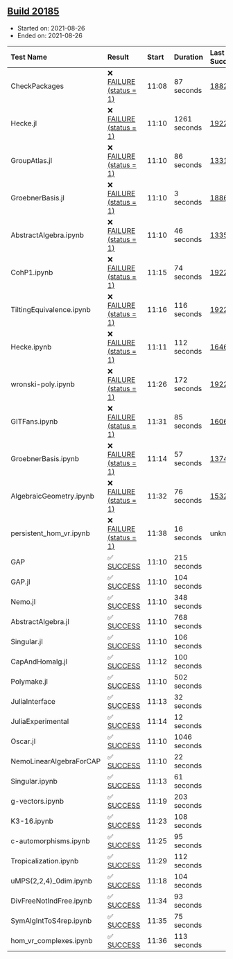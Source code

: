 ## [Build 20185](https://oscarci.mathematik.uni-kl.de/job/oscar/20185/)

* Started on: 2021-08-26
* Ended on: 2021-08-26

| Test Name    | Result | Start | Duration | Last Success | First Failure |
|:-------------|:-------|:------|:---------|:-------------|:--------------|
| CheckPackages | ❌ [FAILURE (status = 1)](https://oscarci.mathematik.uni-kl.de/job/oscar/20185/artifact/logs/build-20185/CheckPackages.log) | 11:08 | 87 seconds | [18822](https://oscarci.mathematik.uni-kl.de/job/oscar/18822/) | [18823](https://oscarci.mathematik.uni-kl.de/job/oscar/18823/) |
| Hecke.jl | ❌ [FAILURE (status = 1)](https://oscarci.mathematik.uni-kl.de/job/oscar/20185/artifact/logs/build-20185/Hecke.jl.log) | 11:10 | 1261 seconds | [19222](https://oscarci.mathematik.uni-kl.de/job/oscar/19222/) | [20152](https://oscarci.mathematik.uni-kl.de/job/oscar/20152/) |
| GroupAtlas.jl | ❌ [FAILURE (status = 1)](https://oscarci.mathematik.uni-kl.de/job/oscar/20185/artifact/logs/build-20185/GroupAtlas.jl.log) | 11:10 | 86 seconds | [13311](https://oscarci.mathematik.uni-kl.de/job/oscar/13311/) | [13312](https://oscarci.mathematik.uni-kl.de/job/oscar/13312/) |
| GroebnerBasis.jl | ❌ [FAILURE (status = 1)](https://oscarci.mathematik.uni-kl.de/job/oscar/20185/artifact/logs/build-20185/GroebnerBasis.jl.log) | 11:10 | 3 seconds | [18864](https://oscarci.mathematik.uni-kl.de/job/oscar/18864/) | [18865](https://oscarci.mathematik.uni-kl.de/job/oscar/18865/) |
| AbstractAlgebra.ipynb | ❌ [FAILURE (status = 1)](https://oscarci.mathematik.uni-kl.de/job/oscar/20185/artifact/logs/build-20185/AbstractAlgebra.ipynb.log) | 11:10 | 46 seconds | [13355](https://oscarci.mathematik.uni-kl.de/job/oscar/13355/) | [13356](https://oscarci.mathematik.uni-kl.de/job/oscar/13356/) |
| CohP1.ipynb | ❌ [FAILURE (status = 1)](https://oscarci.mathematik.uni-kl.de/job/oscar/20185/artifact/logs/build-20185/CohP1.ipynb.log) | 11:15 | 74 seconds | [19222](https://oscarci.mathematik.uni-kl.de/job/oscar/19222/) | [20152](https://oscarci.mathematik.uni-kl.de/job/oscar/20152/) |
| TiltingEquivalence.ipynb | ❌ [FAILURE (status = 1)](https://oscarci.mathematik.uni-kl.de/job/oscar/20185/artifact/logs/build-20185/TiltingEquivalence.ipynb.log) | 11:16 | 116 seconds | [19222](https://oscarci.mathematik.uni-kl.de/job/oscar/19222/) | [20152](https://oscarci.mathematik.uni-kl.de/job/oscar/20152/) |
| Hecke.ipynb | ❌ [FAILURE (status = 1)](https://oscarci.mathematik.uni-kl.de/job/oscar/20185/artifact/logs/build-20185/Hecke.ipynb.log) | 11:11 | 112 seconds | [16463](https://oscarci.mathematik.uni-kl.de/job/oscar/16463/) | [16464](https://oscarci.mathematik.uni-kl.de/job/oscar/16464/) |
| wronski-poly.ipynb | ❌ [FAILURE (status = 1)](https://oscarci.mathematik.uni-kl.de/job/oscar/20185/artifact/logs/build-20185/wronski-poly.ipynb.log) | 11:26 | 172 seconds | [19222](https://oscarci.mathematik.uni-kl.de/job/oscar/19222/) | [20152](https://oscarci.mathematik.uni-kl.de/job/oscar/20152/) |
| GITFans.ipynb | ❌ [FAILURE (status = 1)](https://oscarci.mathematik.uni-kl.de/job/oscar/20185/artifact/logs/build-20185/GITFans.ipynb.log) | 11:31 | 85 seconds | [16068](https://oscarci.mathematik.uni-kl.de/job/oscar/16068/) | [16069](https://oscarci.mathematik.uni-kl.de/job/oscar/16069/) |
| GroebnerBasis.ipynb | ❌ [FAILURE (status = 1)](https://oscarci.mathematik.uni-kl.de/job/oscar/20185/artifact/logs/build-20185/GroebnerBasis.ipynb.log) | 11:14 | 57 seconds | [13748](https://oscarci.mathematik.uni-kl.de/job/oscar/13748/) | [13749](https://oscarci.mathematik.uni-kl.de/job/oscar/13749/) |
| AlgebraicGeometry.ipynb | ❌ [FAILURE (status = 1)](https://oscarci.mathematik.uni-kl.de/job/oscar/20185/artifact/logs/build-20185/AlgebraicGeometry.ipynb.log) | 11:32 | 76 seconds | [15322](https://oscarci.mathematik.uni-kl.de/job/oscar/15322/) | [15323](https://oscarci.mathematik.uni-kl.de/job/oscar/15323/) |
| persistent_hom_vr.ipynb | ❌ [FAILURE (status = 1)](https://oscarci.mathematik.uni-kl.de/job/oscar/20185/artifact/logs/build-20185/persistent_hom_vr.ipynb.log) | 11:38 | 16 seconds | unknown | unknown |
| GAP | ✅ [SUCCESS](https://oscarci.mathematik.uni-kl.de/job/oscar/20185/artifact/logs/build-20185/GAP.log) | 11:10 | 215 seconds |  |  |
| GAP.jl | ✅ [SUCCESS](https://oscarci.mathematik.uni-kl.de/job/oscar/20185/artifact/logs/build-20185/GAP.jl.log) | 11:10 | 104 seconds |  |  |
| Nemo.jl | ✅ [SUCCESS](https://oscarci.mathematik.uni-kl.de/job/oscar/20185/artifact/logs/build-20185/Nemo.jl.log) | 11:10 | 348 seconds |  |  |
| AbstractAlgebra.jl | ✅ [SUCCESS](https://oscarci.mathematik.uni-kl.de/job/oscar/20185/artifact/logs/build-20185/AbstractAlgebra.jl.log) | 11:10 | 768 seconds |  |  |
| Singular.jl | ✅ [SUCCESS](https://oscarci.mathematik.uni-kl.de/job/oscar/20185/artifact/logs/build-20185/Singular.jl.log) | 11:10 | 106 seconds |  |  |
| CapAndHomalg.jl | ✅ [SUCCESS](https://oscarci.mathematik.uni-kl.de/job/oscar/20185/artifact/logs/build-20185/CapAndHomalg.jl.log) | 11:12 | 100 seconds |  |  |
| Polymake.jl | ✅ [SUCCESS](https://oscarci.mathematik.uni-kl.de/job/oscar/20185/artifact/logs/build-20185/Polymake.jl.log) | 11:10 | 502 seconds |  |  |
| JuliaInterface | ✅ [SUCCESS](https://oscarci.mathematik.uni-kl.de/job/oscar/20185/artifact/logs/build-20185/JuliaInterface.log) | 11:13 | 32 seconds |  |  |
| JuliaExperimental | ✅ [SUCCESS](https://oscarci.mathematik.uni-kl.de/job/oscar/20185/artifact/logs/build-20185/JuliaExperimental.log) | 11:14 | 12 seconds |  |  |
| Oscar.jl | ✅ [SUCCESS](https://oscarci.mathematik.uni-kl.de/job/oscar/20185/artifact/logs/build-20185/Oscar.jl.log) | 11:10 | 1046 seconds |  |  |
| NemoLinearAlgebraForCAP | ✅ [SUCCESS](https://oscarci.mathematik.uni-kl.de/job/oscar/20185/artifact/logs/build-20185/NemoLinearAlgebraForCAP.log) | 11:10 | 22 seconds |  |  |
| Singular.ipynb | ✅ [SUCCESS](https://oscarci.mathematik.uni-kl.de/job/oscar/20185/artifact/logs/build-20185/Singular.ipynb.log) | 11:13 | 61 seconds |  |  |
| g-vectors.ipynb | ✅ [SUCCESS](https://oscarci.mathematik.uni-kl.de/job/oscar/20185/artifact/logs/build-20185/g-vectors.ipynb.log) | 11:19 | 203 seconds |  |  |
| K3-16.ipynb | ✅ [SUCCESS](https://oscarci.mathematik.uni-kl.de/job/oscar/20185/artifact/logs/build-20185/K3-16.ipynb.log) | 11:23 | 108 seconds |  |  |
| c-automorphisms.ipynb | ✅ [SUCCESS](https://oscarci.mathematik.uni-kl.de/job/oscar/20185/artifact/logs/build-20185/c-automorphisms.ipynb.log) | 11:25 | 95 seconds |  |  |
| Tropicalization.ipynb | ✅ [SUCCESS](https://oscarci.mathematik.uni-kl.de/job/oscar/20185/artifact/logs/build-20185/Tropicalization.ipynb.log) | 11:29 | 112 seconds |  |  |
| uMPS(2,2,4)_0dim.ipynb | ✅ [SUCCESS](https://oscarci.mathematik.uni-kl.de/job/oscar/20185/artifact/logs/build-20185/uMPS-2-2-4-_0dim.ipynb.log) | 11:18 | 104 seconds |  |  |
| DivFreeNotIndFree.ipynb | ✅ [SUCCESS](https://oscarci.mathematik.uni-kl.de/job/oscar/20185/artifact/logs/build-20185/DivFreeNotIndFree.ipynb.log) | 11:34 | 93 seconds |  |  |
| SymAlgIntToS4rep.ipynb | ✅ [SUCCESS](https://oscarci.mathematik.uni-kl.de/job/oscar/20185/artifact/logs/build-20185/SymAlgIntToS4rep.ipynb.log) | 11:35 | 75 seconds |  |  |
| hom_vr_complexes.ipynb | ✅ [SUCCESS](https://oscarci.mathematik.uni-kl.de/job/oscar/20185/artifact/logs/build-20185/hom_vr_complexes.ipynb.log) | 11:36 | 113 seconds |  |  |
